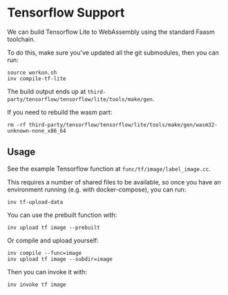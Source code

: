 # Tensorflow Support

We can build Tensorflow Lite to WebAssembly using the standard Faasm toolchain.

To do this, make sure you've updated all the git submodules, then you can run:

```
source workon.sh
inv compile-tf-lite
```

The build output ends up at `third-party/tensorflow/tensorflow/lite/tools/make/gen`.

If you need to rebuild the wasm part:

```
rm -rf third-party/tensorflow/tensorflow/lite/tools/make/gen/wasm32-unknown-none_x86_64
```

## Usage

See the example Tensorflow function at `func/tf/image/label_image.cc`.

This requires a number of shared files to be available, so once you have an environment running (e.g. with docker-compose), you can run:

```
inv tf-upload-data
```

You can use the prebuilt function with:

```
inv upload tf image --prebuilt
```

Or compile and upload yourself:

```
inv compile --func=image
inv upload tf image --subdir=image
```

Then you can invoke it with:

```
inv invoke tf image
```


